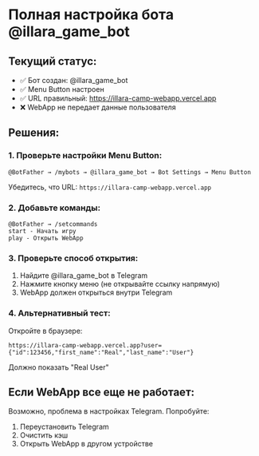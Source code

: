 # Полная настройка бота @illara_game_bot

## Текущий статус:
- ✅ Бот создан: @illara_game_bot
- ✅ Menu Button настроен
- ✅ URL правильный: https://illara-camp-webapp.vercel.app
- ❌ WebApp не передает данные пользователя

## Решения:

### 1. Проверьте настройки Menu Button:
```
@BotFather → /mybots → @illara_game_bot → Bot Settings → Menu Button
```
Убедитесь, что URL: `https://illara-camp-webapp.vercel.app`

### 2. Добавьте команды:
```
@BotFather → /setcommands
start - Начать игру
play - Открыть WebApp
```

### 3. Проверьте способ открытия:
1. Найдите @illara_game_bot в Telegram
2. Нажмите кнопку меню (не открывайте ссылку напрямую)
3. WebApp должен открыться внутри Telegram

### 4. Альтернативный тест:
Откройте в браузере:
```
https://illara-camp-webapp.vercel.app?user={"id":123456,"first_name":"Real","last_name":"User"}
```
Должно показать "Real User"

## Если WebApp все еще не работает:
Возможно, проблема в настройках Telegram. Попробуйте:
1. Переустановить Telegram
2. Очистить кэш
3. Открыть WebApp в другом устройстве
